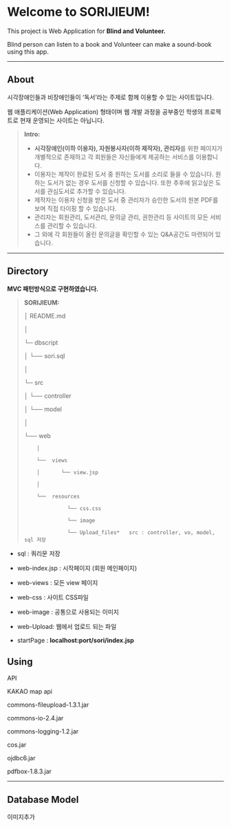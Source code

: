 <meta charset="utf-8">
<meta name="viewport" content="width=device-width, initial-scale=1.0">
<title>Title</title>
<link rel="stylesheet" href="https://stackedit.io/res-min/themes/base.css">
<script type="text/javascript" src="https://cdn.mathjax.org/mathjax/latest/MathJax.js?config=TeX-AMS_HTML"></script>

<div class="container">

# Welcome to SORIJIEUM!

This project is Web Application for **Blind and Volunteer.**

Blind person can listen to a book and Volunteer can make a sound-book using this app.

* * *

## About

시각장애인들과 비장애인들이 ‘독서’라는 주제로 함께 이용할 수 있는 사이트입니다. 

웹 애플리케이션(Web Application) 형태이며 웹 개발 과정을 공부중인 학생의 프로젝트로 현재 운영되는 사이트는 아닙니다.

> **Intro:**
> 
> *   **시각장애인(이하 이용자), 자원봉사자(이하 제작자), 관리자**를 위한 페이지가 개별적으로 존재하고 각 회원들은 자신들에게 제공하는 서비스를 이용합니다.
> *   이용자는 제작이 완료된 도서 중 원하는 도서를 소리로 들을 수 있습니다. 원하는 도서가 없는 경우 도서를 신청할 수 있습니다. 또한 추후에 읽고싶은 도서를 관심도서로 추가할 수 있습니다.
> *   제작자는 이용자 신청을 받은 도서 중 관리자가 승인한 도서의 원본 PDF를 보며 직접 타이핑 할 수 있습니다.
> *   관리자는 회원관리, 도서관리, 문의글 관리, 권한관리 등 사이트의 모든 서비스를 관리할 수 있습니다.
> *   그 외에 각 회원들이 올린 문의글을 확인할 수 있는 Q&A공간도 마련되어 있습니다.

* * *

## Directory

**MVC 패턴방식으로 구현하였습니다.**

> **SORIJIEUM:**
> 
>   │   README.md 
> 
>   │ 
> 
>   └─  dbscript 
> 
>   │    └── sori.sql 
> 
>   │ 
> 
>   └─  src 
> 
>   │    └── controller 
> 
>   │    └── model 
> 
>   │ 
> 
>   └── web 
> 
>         │ 
> 
>         └──  views 
> 
>         │       └── view.jsp 
> 
>         │ 
> 
>         └──  resources 
> 
>                   └── css.css 
> 
>                   └── image 
> 
>                   └── Upload_files*   src : controller, vo, model, sql 저장

*   sql : 쿼리문 저장

*   web-index.jsp : 시작페이지 (회원 메인페이지)

*   web-views : 모든 view 페이지

*   web-css : 사이트 CSS파일

*   web-image : 공통으로 사용되는 이미지

*   web-Upload: 웹에서 업로드 되는 파일

*   startPage : **localhost:port/sori/index.jsp**



## Using

API

KAKAO map api

commons-fileupload-1.3.1.jar 

commons-io-2.4.jar 

commons-logging-1.2.jar 

cos.jar 

ojdbc6.jar 

pdfbox-1.8.3.jar

* * *

## Database Model

이미지추가

</div>